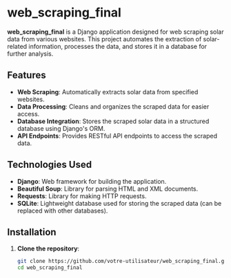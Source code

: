 # web_scraping_final

**web_scraping_final** is a Django application designed for web scraping solar data from various websites. This project automates the extraction of solar-related information, processes the data, and stores it in a database for further analysis.

## Features
- **Web Scraping**: Automatically extracts solar data from specified websites.
- **Data Processing**: Cleans and organizes the scraped data for easier access.
- **Database Integration**: Stores the scraped solar data in a structured database using Django's ORM.
- **API Endpoints**: Provides RESTful API endpoints to access the scraped data.

## Technologies Used
- **Django**: Web framework for building the application.
- **Beautiful Soup**: Library for parsing HTML and XML documents.
- **Requests**: Library for making HTTP requests.
- **SQLite**: Lightweight database used for storing the scraped data (can be replaced with other databases).

## Installation

1. **Clone the repository**:
   ```bash
   git clone https://github.com/votre-utilisateur/web_scraping_final.git
   cd web_scraping_final
```
